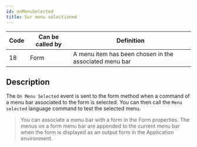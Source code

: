 ```yaml
---
id: onMenuSelected
title: Sur menu sélectionné
---
```


| Code | Can be called by | Definition                                             |
| ---- | ---------------- | ------------------------------------------------------ |
| 18   | Form             | A menu item has been chosen in the associated menu bar |


## Description

The `On Menu Selected` event is sent to the form method when a command of a menu bar associated to the form is selected. You can then call the `Menu selected` language command to test the selected menu.

> You can associate a menu bar with a form in the Form properties. The menus on a form menu bar are appended to the current menu bar when the form is displayed as an output form in the Application environment.
